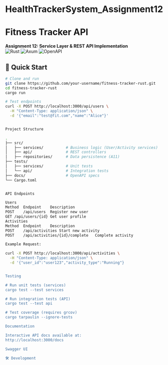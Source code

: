 # HealthTrackerSystem_Assignment12

# Fitness Tracker API 
**Assignment 12: Service Layer & REST API Implementation**  
![Rust](https://img.shields.io/badge/Rust-1.70%2B-orange) 
![Axum](https://img.shields.io/badge/Axum-0.7-blue)
![OpenAPI](https://img.shields.io/badge/OpenAPI-3.0-green)

## 🚀 Quick Start
```bash
# Clone and run
git clone https://github.com/your-username/fitness-tracker-rust.git
cd fitness-tracker-rust
cargo run

# Test endpoints
curl -X POST http://localhost:3000/api/users \
  -H "Content-Type: application/json" \
  -d '{"email":"test@fit.com","name":"Alice"}'


Project Structure

.
├── src/
│   ├── services/          # Business logic (User/Activity services)
│   ├── api/               # REST controllers
│   ├── repositories/      # Data persistence (A11)
├── tests/
│   ├── services/          # Unit tests
│   └── api/               # Integration tests
├── docs/                  # OpenAPI specs
└── Cargo.toml


API Endpoints

Users
Method	Endpoint	Description
POST	/api/users	Register new user
GET	/api/users/{id}	Get user profile
Activities
Method	Endpoint	Description
POST	/api/activities	Start new activity
POST	/api/activities/{id}/complete	Complete activity

Example Request:

curl -X POST http://localhost:3000/api/activities \
  -H "Content-Type: application/json" \
  -d '{"user_id":"user123","activity_type":"Running"}


Testing

# Run unit tests (services)
cargo test --test services

# Run integration tests (API)
cargo test --test api

# Test coverage (requires grcov)
cargo tarpaulin --ignore-tests

Documentation

Interactive API docs available at:
http://localhost:3000/docs

Swagger UI

🛠️ Development







